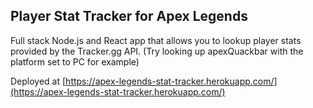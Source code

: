 ## Player Stat Tracker for Apex Legends

Full stack Node.js and React app that allows you to lookup player stats provided by the Tracker.gg API. (Try looking up apexQuackbar with the platform set to PC for example)

Deployed at [https://apex-legends-stat-tracker.herokuapp.com/](https://apex-legends-stat-tracker.herokuapp.com/)
